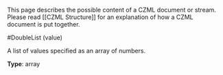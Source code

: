 This page describes the possible content of a CZML document or stream.  Please read [[CZML Structure]] for an explanation of how a CZML document is put together.

#DoubleList (value)

A list of values specified as an array of numbers.

**Type**: array

